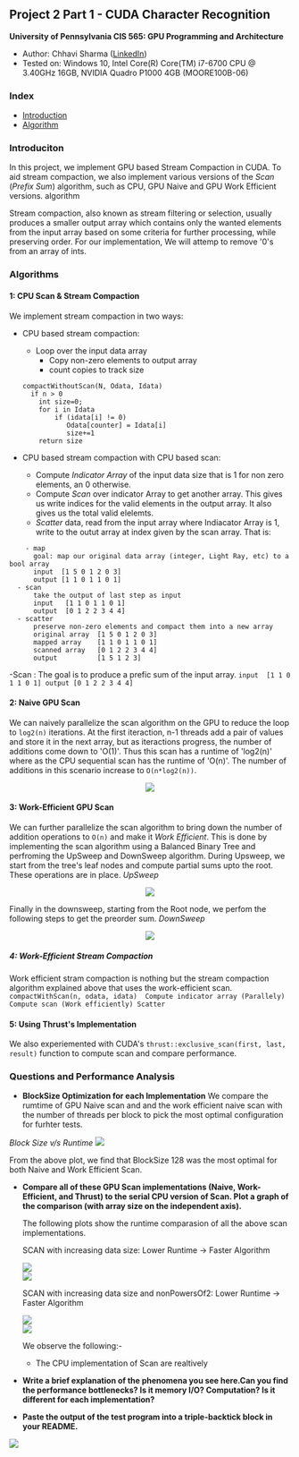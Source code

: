 ## Project 2 Part 1 - CUDA Character Recognition
**University of Pennsylvania
CIS 565: GPU Programming and Architecture**

* Author: Chhavi Sharma ([LinkedIn](https://www.linkedin.com/in/chhavi275/))
* Tested on: Windows 10, Intel Core(R) Core(TM) i7-6700 CPU @ 3.40GHz 16GB, 
             NVIDIA Quadro P1000 4GB (MOORE100B-06)

### Index

- [Introduction]( )
- [Algorithm]()

### Introduciton

In this project, we implement GPU based Stream Compaction in CUDA. To aid stream compaction, we also implement various versions of the *Scan* (*Prefix Sum*) algorithm, such as CPU, GPU Naive and GPU Work Efficient versions.
algorithm

Stream compaction, also known as stream filtering or selection, usually produces a smaller output array which contains only the wanted elements from the input array based on some criteria for further processing, while preserving order. For our implementation, We will attemp to remove '0's from an array of ints.


### Algorithms

#### 1: CPU Scan & Stream Compaction
 
 We implement stream compaction in two ways:
 
 - CPU based stream compaction: 
   - Loop over the input data array
      - Copy non-zero elements to output array
      - count copies to track size
   ```
   compactWithoutScan(N, Odata, Idata)
     if n > 0
       int size=0;
       for i in Idata
           if (idata[i] != 0) 
              Odata[counter] = Idata[i]
              size+=1
       return size
   ```
   
 - CPU based stream compaction with CPU based scan: 
   - Compute *Indicator Array* of the input data size that is 1 for non zero elements, an 0 otherwise.
   - Compute *Scan* over indicator Array to get another array. This gives us write indices for the valid elements in the output array. It also gives us the total valid elelemts.
   - *Scatter* data, read from the input array where Indiacator Array is 1, write to the outut array at index given by the scan array. That is:
  ```
      - map
        goal: map our original data array (integer, Light Ray, etc) to a bool array
        input  [1 5 0 1 2 0 3]
        output [1 1 0 1 1 0 1]
    - scan
        take the output of last step as input
        input   [1 1 0 1 1 0 1]
        output  [0 1 2 2 3 4 4]
    - scatter
        preserve non-zero elements and compact them into a new array
        original array  [1 5 0 1 2 0 3]
        mapped array    [1 1 0 1 1 0 1]
        scanned array   [0 1 2 2 3 4 4]
        output          [1 5 1 2 3]
  ```
  
-Scan : The goal is to produce a prefic sum of the input array.
    ```
    input  [1 1 0 1 1 0 1]
    output [0 1 2 2 3 4 4]
    ```  


#### 2: Naive GPU Scan
We can naively parallelize the scan algorithm on the GPU to reduce the loop to ```log2(n)``` iterations. At the first iteraction, n-1 threads add a pair of values and store it in the next array, but as iteractions progress, the number of additions come down to 'O(1)'. Thus this scan has a runtime of 'log2(n)' where as the CPU sequential scan has the runtime of 'O(n)'. The number of additions in this scenario increase to ```O(n*log2(n))```.

<p align="center">
  <img src="Project2-Stream-Compaction/img/NaiveScan.png">
</p>

#### 3: Work-Efficient GPU Scan

We can further parallelize the scan algorithm to bring down the number of addition operations to ```O(n)``` and make it *Work Efficient*. This is done by implementing the scan algorithm using a Balanced Binary Tree and perfroming the UpSweep and DownSweep algorithm. During Upsweep, we start from the tree's leaf nodes and compute partial sums upto the root. These operations are in place. 
*UpSweep*

<p align="center">
  <img src="Project2-Stream-Compaction/img/UpSweepScan.png">
</p>

Finally in the downsweep, starting from the Root node, we perfom the following steps to get the preorder sum.
*DownSweep*

<p align="center">
  <img src="Project2-Stream-Compaction/img/DownSweepScan.png">
</p>

##### 4: Work-Efficient Stream Compaction
Work efficient stram compaction is nothing but the stream compaction algorithm explained above that uses the work-efficient scan. 
    ```
     compactWithScan(n, odata, idata) 
        Compute indicator array (Parallely)
        Compute scan (Work efficiently)
        Scatter 
    ```
####  5: Using Thrust's Implementation
We also experiemented with CUDA's `thrust::exclusive_scan(first, last, result)` function to compute scan and compare performance.


### Questions and Performance Analysis

  * **BlockSize Optimization for each Implementation**
  We compare the rumtime of GPU Naive scan and and the work efficient naive scan with the number of threads per block to pick  the most optimal configuration for furhter tests.

   *Block Size v/s Runtime*
  ![](img/BlockSize_vs_Runtime.png)

  From the above plot, we find that BlockSize 128 was the most optimal for both Naive and Work Efficient Scan.

  * **Compare all of these GPU Scan implementations (Naive, Work-Efficient, and Thrust) to the serial CPU version of Scan. Plot a graph of the comparison (with array size on the independent axis).**

     The following plots show the runtime comparasion of all the above scan implementations. 
     
     SCAN with increasing data size: Lower Runtime -> Faster Algorithm

    ![](img/Scan1.png)    
    ![](img/Scan2.png)    


     SCAN with increasing data size and nonPowersOf2: Lower Runtime -> Faster Algorithm

    ![](img/Scan1NP.png)    
    ![](img/Scan2NP.png)   
    
    We observe the following:-
    - The CPU implementation of Scan are realtively 

  * **Write a brief explanation of the phenomena you see here.Can you find the performance bottlenecks? Is it memory I/O? Computation? Is it different for each implementation?**

  *  **Paste the output of the test program into a triple-backtick block in your
     README.**

  ![](img/BlockSz-128-DataSz-20.PNG)
